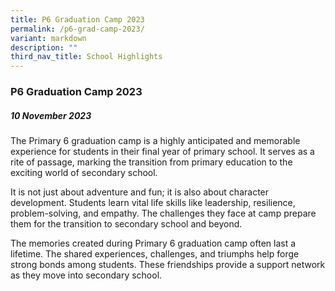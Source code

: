 ```yaml
---
title: P6 Graduation Camp 2023
permalink: /p6-grad-camp-2023/
variant: markdown
description: ""
third_nav_title: School Highlights
---
```

### P6 Graduation Camp 2023

##### 10 November 2023

The Primary 6 graduation camp is a highly anticipated and memorable experience for students in their final year of primary school. It serves as a rite of passage, marking the transition from primary education to the exciting world of secondary school.

It is not just about adventure and fun; it is also about character development. Students learn vital life skills like leadership, resilience, problem-solving, and empathy. The challenges they face at camp prepare them for the transition to secondary school and beyond.



The memories created during Primary 6 graduation camp often last a lifetime. The shared experiences, challenges, and triumphs help forge strong bonds among students. These friendships provide a support network as they move into secondary school.